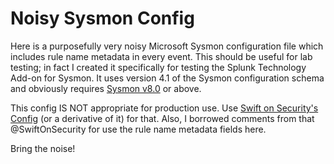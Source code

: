 # Noisy Sysmon Config
Here is a purposefully very noisy Microsoft Sysmon configuration file which includes rule name metadata in every event. This should be useful for lab testing; in fact I created it specifically for testing the Splunk Technology Add-on for Sysmon. It uses version 4.1 of the Sysmon configuration
schema and obviously requires [Sysmon v8.0](https://docs.microsoft.com/en-us/sysinternals/downloads/sysmon) or above. 

This config IS NOT appropriate for production use. Use [Swift on Security's Config](https://github.com/SwiftOnSecurity/sysmon-config) (or a derivative of it) for that. Also, I borrowed comments from that @SwiftOnSecurity for use the rule name metadata fields here.

Bring the noise!
